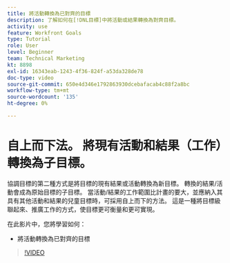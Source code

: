 ```yaml
---
title: 將活動轉換為已對齊的目標
description: 了解如何在[!DNL目標]中將活動或結果轉換為對齊目標。
activity: use
feature: Workfront Goals
type: Tutorial
role: User
level: Beginner
team: Technical Marketing
kt: 8898
exl-id: 16343eab-1243-4f36-824f-a53da328de78
doc-type: video
source-git-commit: 650e4d346e1792863930dcebafacab4c88f2a8bc
workflow-type: tm+mt
source-wordcount: '135'
ht-degree: 0%

---
```


# 自上而下法。 將現有活動和結果（工作）轉換為子目標。

協調目標的第二種方式是將目標的現有結果或活動轉換為新目標。 轉換的結果/活動會成為原始目標的子目標。 當活動/結果的工作範圍比計畫的要大，並應納入其具有其他活動和結果的兒童目標時，可採用自上而下的方法。 這是一種將目標級聯起來、推廣工作的方式，使目標更可衡量和更可實現。

在此影片中，您將學習如何：

* 將活動轉換為已對齊的目標

>[!VIDEO](https://video.tv.adobe.com/v/335192/?quality=12&learn=on)
